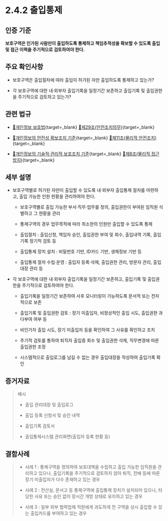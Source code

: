 # 2.4.2 출입통제

## 인증 기준

**보호구역은 인가된 사람만이 출입하도록 통제하고 책임추적성을 확보할 수 있도록 출입 및 접근 이력을 주기적으로 검토하여야 한다.**

## 주요 확인사항

- 보호구역은 출입절차에 따라 출입이 허가된 자만 출입하도록 통제하고 있는가?

- 각 보호구역에 대한 내·외부자 출입기록을 일정기간 보존하고 출입기록 및 출입권한을 주기적으로 검토하고 있는가?

## 관련 법규

- [🔗개인정보 보호법](https://www.law.go.kr/법령/개인정보보호법/(20200805,16930,20200204)/제29조 "새 창에서 열기"){target=_blank} [🔗제29조(안전조치의무)](https://www.law.go.kr/법령/개인정보보호법/제29조 "새 창에서 열기"){target=_blank}

- [🔗개인정보의 안전성 확보조치 기준](https://www.law.go.kr/행정규칙/(개인정보보호위원회)개인정보의안전성확보조치기준/(2021-2,20210915)/제11조 "새 창에서 열기"){target=_blank} [🔗제11조(물리적 안전조치)](https://www.law.go.kr/행정규칙/(개인정보보호위원회)개인정보의안전성확보조치기준/제11조 "새 창에서 열기"){target=_blank}

- [🔗개인정보의 기술적·관리적 보호조치 기준](https://www.law.go.kr/행정규칙/(개인정보보호위원회)개인정보의기술적·관리적보호조치기준/(2021-3,20210915)/제8조 "새 창에서 열기"){target=_blank} [🔗제8조(물리적 접근방지)](https://www.law.go.kr/행정규칙/(개인정보보호위원회)개인정보의기술적·관리적보호조치기준/제8조 "새 창에서 열기"){target=_blank}

## 세부 설명

- 보호구역별로 허가된 자만이 출입할 수 있도록 내·외부자 출입통제 절차를 마련하고, 출입 가능한 인원 현황을 관리하여야 한다.

    - 보호구역별로 출입 가능한 부서·직무·업무를 정의, 출입권한이 부여된 임직원 식별하고 그 현황을 관리

    - 통제구역의 경우 업무목적에 따라 최소한의 인원만 출입할 수 있도록 통제

    - 출입절차 : 출입신청, 책임자 승인, 출입권한 부여 및 회수, 출입내역 기록, 출입기록 정기적 검토 등

    - 출입통제 장치 설치 : 비밀번호 기반, ID카드 기반, 생체정보 기반 등

    - 출입통제 절차 수립·운영 : 출입자 등록·삭제, 출입권한 관리, 방문자 관리, 출입대장 관리 등

- 각 보호구역에 대한 내·외부자 출입기록을 일정기간 보존하고, 출입기록 및 출입권한을 주기적으로 검토하여야 한다.

    - 출입기록을 일정기간 보존하여 사후 모니터링이 가능하도록 문서적 또는 전자적으로 보존

    - 출입기록 및 출입권한 검토 : 장기 미출입자, 비정상적인 출입 시도, 출입권한 과다부여 여부 등

    - 비인가자 출입 시도, 장기 미출입자 등을 확인하여 그 사유를 확인하고 조치

    - 주기적 검토를 통하여 퇴직자 출입증 회수 및 출입권한 삭제, 직무변경에 따른 출입권한 조정

    - 시스템적으로 출입로그를 남길 수 없는 경우 출입대장을 작성하여 출입기록 확인

## 증거자료

> 예시
>
> - 출입 관리대장 및 출입로그
>
> - 출입 등록 신청서 및 승인 내역
>
> - 출입기록 검토서
>
> - 출입통제시스템 관리화면(출입자 등록 현황 등)

## 결함사례

> - 사례 1 : 통제구역을 정의하여 보호대책을 수립하고 출입 가능한 임직원을 관리하고 있으나, 출입기록을 주기적으로 검토하지 않아 퇴직, 전배 등에 따른 장기 미출입자가 다수 존재하고 있는 경우
>
> - 사례 2 : 전산실, 문서고 등 통제구역에 출입통제 장치가 설치되어 있으나, 타당한 사유 또는 승인 없이 장시간 개방 상태로 유지하고 있는 경우
>
> - 사례 3 : 일부 외부 협력업체 직원에게 과도하게 전 구역을 상시 출입할 수 있는 출입카드를 부여하고 있는 경우
